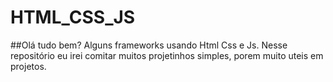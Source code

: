 # HTML_CSS_JS
##Olá tudo bem?
 Alguns frameworks usando Html Css e Js. Nesse repositório eu irei comitar muitos projetinhos simples, porem muito uteis em projetos.